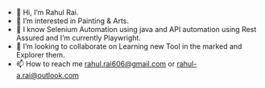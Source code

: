 - 👋 Hi, I’m Rahul Rai.
- 👀 I’m interested in Painting & Arts.
- 🌱 I know Selenium Automation using java and API automation using Rest Assured and I’m currently Playwright.
- 💞️ I’m looking to collaborate on Learning new Tool in the marked and Explorer them.
- 📫 How to reach me rahul.rai606@gmail.com or rahul-a.rai@outlook.com

<!---
Rahulrai110/Rahulrai110 is a ✨ special ✨ repository because its `README.md` (this file) appears on your GitHub profile.
You can click the Preview link to take a look at your changes.
--->
